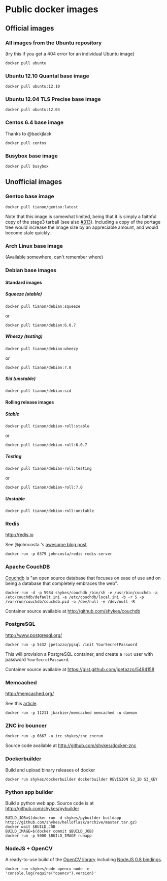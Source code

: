 # Public docker images

## Official images

### All images from the Ubuntu repository
(try this if you get a 404 error for an individual Ubuntu image)

```
docker pull ubuntu
```

### Ubuntu 12.10 Quantal base image

```
docker pull ubuntu:12.10
```


### Ubuntu 12.04 TLS Precise base image

```
docker pull ubuntu:12.04
```


### Centos 6.4 base image

Thanks to @backjlack

```
docker pull centos
```

### Busybox base image


```
docker pull busybox
```


## Unofficial images

### Gentoo base image

```
docker pull tianon/gentoo:latest
```

Note that this image is somewhat limited, being that it is simply a faithful copy of the stage3 tarball (see also [#313](https://github.com/dotcloud/docker/issues/313#issuecomment-15883754)).  Including a copy of the portage tree would increase the image size by an appreciable amount, and would become stale quickly.

### Arch Linux base image

(Available somewhere, can't remember where)

### Debian base images

#### Standard images

##### Squeeze (stable)
```
docker pull tianon/debian:squeeze
```
or
```
docker pull tianon/debian:6.0.7
```

##### Wheezy (testing)
```
docker pull tianon/debian:wheezy
```
or
```
docker pull tianon/debian:7.0
```

##### Sid (unstable)
```
docker pull tianon/debian:sid
```

#### Rolling release images

##### Stable
```
docker pull tianon/debian-roll:stable
```
or
```
docker pull tianon/debian-roll:6.0.7
```

##### Testing
```
docker pull tianon/debian-roll:testing
```
or
```
docker pull tianon/debian-roll:7.0
```

##### Unstable
```
docker pull tianon/debian-roll:unstable
```

### Redis

http://redis.io

See @johncosta 's [awesome blog post](http://www.johnmcostaiii.net/2013/installing-redis-on-docker/).

```
docker run -p 6379 johncosta/redis redis-server
```

### Apache CouchDB

[Couchdb](http://github.com/apache/couchdb) is "an open source database that focuses on ease of use and on being a database that completely embraces the web".

```
docker run -d -p 5984 shykes/couchdb /bin/sh -e /usr/bin/couchdb -a /etc/couchdb/default.ini -a /etc/couchdb/local.ini -b -r 5 -p /var/run/couchdb/couchdb.pid -o /dev/null -e /dev/null -R
```

Container source available at http://github.com/shykes/couchdb

### PostgreSQL

http://www.postgresql.org/

```
docker run -p 5432 jpetazzo/pgsql /init YourSecretPassword
```
This will provision a PostgreSQL container, and create a `root` user with password `YourSecretPassword`.

Container source available at https://gist.github.com/jpetazzo/5494158

### Memcached

http://memcached.org/

See this [article](http://www.slideshare.net/julienbarbier42/memcached-as-a-service-using-docker).

```
docker run -p 11211 jbarbier/memcached memcached -u daemon
```

### ZNC irc bouncer

```
docker run -p 6667 -u irc shykes/znc zncrun
```

Source code available at http://github.com/shykes/docker-znc

### Dockerbuilder

Build and upload binary releases of docker

```
docker run shykes/dockerbuilder dockerbuilder REVISION S3_ID S3_KEY
```

### Python app builder

Build a python web app. Source code is at http://github.com/shykes/pybuilder

```
BUILD_JOB=$(docker run -d shykes/pybuilder buildapp http://github.com/shykes/helloflask/archive/master.tar.gz)
docker wait $BUILD_JOB
BUILD_IMAGE=$(docker commit $BUILD_JOB)
docker run -p 5000 $BUILD_IMAGE runapp
```

### NodeJS + OpenCV

A ready-to-use build of the [OpenCV library](http://opencv.org) including [NodeJS 0.8 bindings](https://github.com/peterbraden/node-opencv/).

```
docker run shykes/node-opencv node -e 'console.log(require("opencv").version)'
```